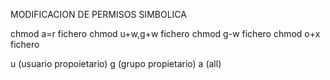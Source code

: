 MODIFICACION DE PERMISOS SIMBOLICA

chmod a=r fichero
chmod u+w,g+w fichero
chmod g-w fichero
chmod o+x fichero

u (usuario propoietario)
g (grupo propietario)
a (all)
